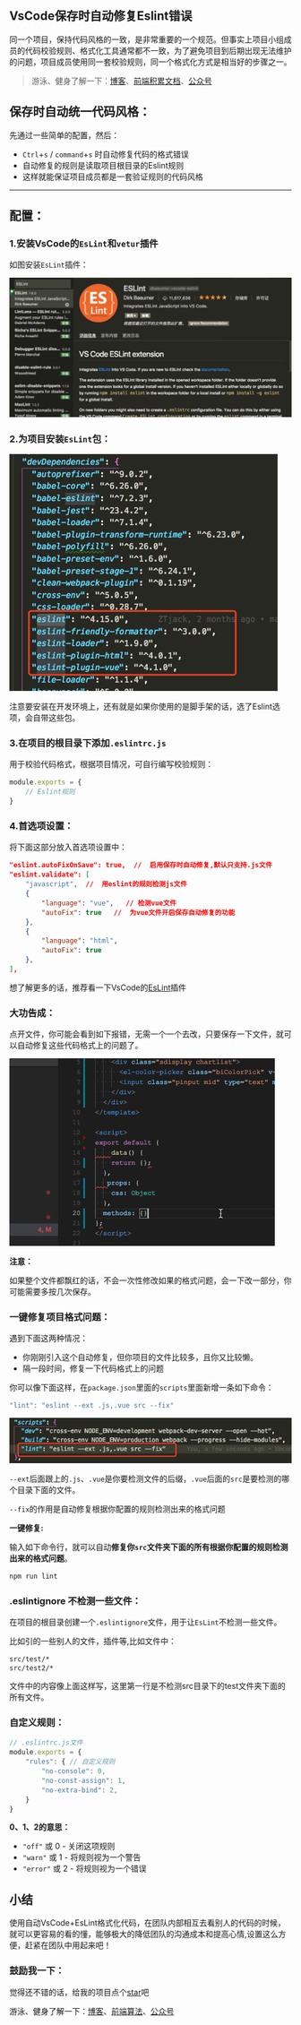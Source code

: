 ## VsCode保存时自动修复Eslint错误

同一个项目，保持代码风格的一致，是非常重要的一个规范。但事实上项目小组成员的代码校验规则、格式化工具通常都不一致，为了避免项目到后期出现无法维护的问题，项目成员使用同一套校验规则，同一个格式化方式是相当好的步骤之一。

> 游泳、健身了解一下：[博客](http://obkoro1.com/)、[前端积累文档](http://obkoro1.com/web_accumulate/accumulate/)、[公众号](https://github.com/OBKoro1/articleImg_src/blob/master/juejin/1631b6f52f7e7015?w=344&h=344&f=jpeg&s=8317?raw=true)

## 保存时自动统一代码风格：

先通过一些简单的配置，然后：

* `Ctrl`+`s` / `command`+`s` 时自动修复代码的格式错误
* 自动修复的规则是读取项目根目录的Eslint规则
* 这样就能保证项目成员都是一套验证规则的代码风格

---

## 配置：

### 1.安装VsCode的`EsLint`和`vetur`插件

如图安装`EsLint`插件：

![](https://github.com/OBKoro1/articleImg_src/blob/master/juejin/165e132647eca15f?w=1132&h=559&f=png&s=205082?raw=true)

### 2.为项目安装`EsLint`包：

![](https://github.com/OBKoro1/articleImg_src/blob/master/juejin/165e136abe3b1feb?w=479&h=423&f=png&s=95954?raw=true)

注意要安装在开发环境上，还有就是如果你使用的是脚手架的话，选了Eslint选项，会自带这些包。

### 3.在项目的根目录下添加`.eslintrc.js`

用于校验代码格式，根据项目情况，可自行编写校验规则：

```js
module.exports = {
    // Eslint规则
}
```

### 4.首选项设置：

将下面这部分放入首选项设置中：

```json
"eslint.autoFixOnSave": true,  //  启用保存时自动修复,默认只支持.js文件
"eslint.validate": [
    "javascript",  //  用eslint的规则检测js文件
    {
        "language": "vue",   // 检测vue文件
        "autoFix": true   //  为vue文件开启保存自动修复的功能
    },
    {
        "language": "html",
        "autoFix": true
    },
],
```      

想了解更多的话，推荐看一下VsCode的[EsLint](https://marketplace.visualstudio.com/items?itemName=dbaeumer.vscode-eslint)插件

### 大功告成：

点开文件，你可能会看到如下报错，无需一个一个去改，只要保存一下文件，就可以自动修复这些代码格式上的问题了。

![](https://github.com/OBKoro1/articleImg_src/blob/master/juejin/165e151df42747c4?w=474&h=335&f=gif&s=22430?raw=true)

**注意：**

如果整个文件都飘红的话，不会一次性修改如果的格式问题，会一下改一部分，你可能需要多按几次保存。

### 一键修复项目格式问题：

遇到下面这两种情况：

* 你刚刚引入这个自动修复，但你项目的文件比较多，且你又比较懒。
* 隔一段时间，修复一下代码格式上的问题

你可以像下面这样，在`package.json`里面的`scripts`里面新增一条如下命令：

```js
"lint": "eslint --ext .js,.vue src --fix"
```

![](https://github.com/OBKoro1/articleImg_src/blob/master/juejin/165e1561a9b92866?w=694&h=111&f=png&s=33155?raw=true)

`--ext`后面跟上的`.js`、`.vue`是你要检测文件的后缀，`.vue`后面的`src`是要检测的哪个目录下面的文件。

`--fix`的作用是自动修复根据你配置的规则检测出来的格式问题

**一键修复:**

输入如下命令行，就可以自动**修复你`src`文件夹下面的所有根据你配置的规则检测出来的格式问题**。

```js
npm run lint
```

### .eslintignore 不检测一些文件：

在项目的根目录创建一个`.eslintignore`文件，用于让`EsLint`不检测一些文件。

比如引的一些别人的文件，插件等,比如文件中：

```
src/test/* 
src/test2/* 
```

文件中的内容像上面这样写，这里第一行是不检测src目录下的test文件夹下面的所有文件。

### 自定义规则：

```js
// .eslintrc.js文件
module.exports = {
    "rules": { // 自定义规则
        "no-console": 0,
        "no-const-assign": 1, 
        "no-extra-bind": 2,
    }
}
```    

**0、1、2的意思：**

* `"off"` 或 0 - 关闭这项规则
* `"warn"` 或 1 - 将规则视为一个警告
* `"error"` 或 2 - 将规则视为一个错误

## 小结

使用自动VsCode+EsLint格式化代码，在团队内部相互去看别人的代码的时候，就可以更容易的看的懂，能够极大的降低团队的沟通成本和提高心情,设置这么方便，赶紧在团队中用起来吧！

### 鼓励我一下：

觉得还不错的话，给我的项目点个[star](https://github.com/OBKoro1/Brush_algorithm)吧

游泳、健身了解一下：[博客](http://obkoro1.com/)、[前端算法](https://github.com/OBKoro1/Brush_algorithm)、[公众号](https://github.com/OBKoro1/articleImg_src/blob/master/juejin/1631b6f52f7e7015?w=344&h=344&f=jpeg&s=8317?raw=true)